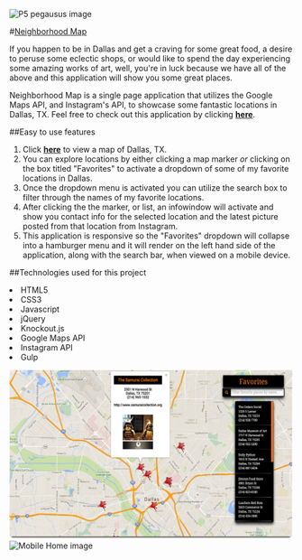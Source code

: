 ![P5 pegausus image](http://samurairanderson.github.io/Neighborhood-Map/)

#[Neighborhood Map](http://samurairanderson.github.io/Neighborhood-Map/)

If you happen to be in Dallas and get a craving for some great food, a desire to peruse some eclectic shops, or would like to spend the day experiencing some amazing works of art, well, you're in luck because we have all of the above and this application will show you some great places.  

Neighborhood Map is a single page application that utilizes the Google Maps API, and Instagram's API, to showcase some fantastic locations in Dallas, TX.  Feel free to check out this application by clicking [**here**](http://samurairanderson.github.io/Neighborhood-Map/).

##Easy to use features

1) Click [**here**](http://samurairanderson.github.io/Neighborhood-Map/) to view a map of Dallas, TX.<br>
2) You can explore locations by either clicking a map marker _or_ clicking on the box titled "Favorites" to activate a dropdown of some of my favorite locations in Dallas.<br>
4) Once the dropdown menu is activated you can utilize the search box to filter through the names of my favorite locations.<br>
3) After clicking the the marker, or list, an infowindow will activate and show you contact info for the selected location and the latest picture posted from that location from Instagram.<br>
5) This application is responsive so the "Favorites" dropdown will collapse into a hamburger menu and it will render on the left hand side of the application, along with the search bar, when viewed on a mobile device.

##Technologies used for this project
<li>HTML5
<li>CSS3
<li>Javascript
<li>jQuery
<li>Knockout.js
<li>Google Maps API
<li>Instagram API
<li>Gulp

![Home image](images/P5.png)
![Mobile Home image](P5-mobile.png)
